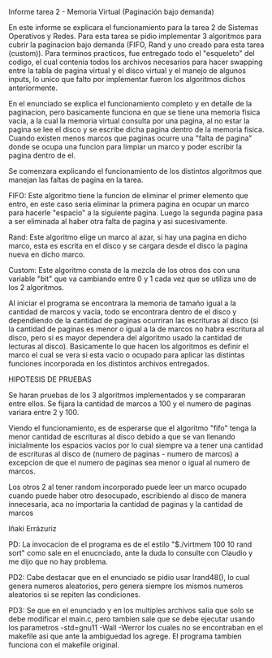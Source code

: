 Informe tarea 2 - Memoria Virtual (Paginación bajo demanda)

En este informe se explicara el funcionamiento para la tarea 2 de Sistemas Operativos y Redes. Para esta tarea se pidio implementar 3 algoritmos para cubrir la paginacion bajo demanda (FIFO, Rand y uno creado para esta tarea (custom)). Para terminos practicos, fue entregado todo el "esqueleto" del codigo, el cual contenia todos los archivos necesarios para hacer swapping entre la tabla de pagina virtual y el disco virtual y el manejo de algunos inputs, lo unico que falto por implementar fueron los algoritmos dichos anteriormente.

En el enunciado se explica el funcionamiento completo y en detalle de la paginacion, pero basicamente funciona en que se tiene una memoria fisica vacia, a la cual la memoria virtual consulta por una pagina, al no estar la pagina se lee el disco y se escribe dicha pagina dentro de la memoria fisica. Cuando existen menos marcos que paginas ocurre una "falta de pagina" donde se ocupa una funcion para limpiar un marco y poder escribir la pagina dentro de el.

Se comenzara explicando el funcionamiento de los distintos algoritmos que manejan las faltas de pagina en la tarea.

FIFO:
Este algoritmo tiene la funcion de eliminar el primer elemento que entro, en este caso seria eliminar la primera pagina en ocupar un marco para hacerle "espacio" a la siguiente pagina. Luego la segunda pagina pasa a ser eliminada al haber otra falta de pagina y asi sucesivamente.

Rand:
Este algoritmo elige un marco al azar, si hay una pagina en dicho marco, esta es escrita en el disco y se cargara desde el disco la pagina nueva en dicho marco.

Custom:
Este algoritmo consta de la mezcla de los otros dos con una variable "bit" que va cambiando entre 0 y 1 cada vez que se utiliza uno de los 2 algoritmos.

Al iniciar el programa se encontrara la memoria de tamaño igual a la cantidad de marcos y vacia, todo se encontrara dentro de el disco y dependiendo de la cantidad de paginas ocurriran las escrituras al disco (si la cantidad de paginas es menor o igual a la de marcos no habra escritura al disco, pero si es mayor dependera del algoritmo usado la cantidad de lecturas al disco). Basicamente lo que hacen los algoritmos es definir el marco el cual se vera si esta vacio o ocupado para aplicar las distintas funciones incorporada en los distintos archivos entregados.

HIPOTESIS DE PRUEBAS

Se haran pruebas de los 3 algoritmos implementados y se compararan entre ellos.
Se fijara la cantidad de marcos a 100 y el numero de paginas variara entre 2 y 100.

Viendo el funcionamiento, es de esperarse que el algoritmo "fifo" tenga la menor cantidad de escrituras al disco debido a que se van llenando inicialmente los espacios vacios por lo cual siempre va a tener una cantidad de escrituras al disco de (numero de paginas - numero de marcos) a excepcion de que el numero de paginas sea menor o igual al numero de marcos. 

Los otros 2 al tener random incorporado puede leer un marco ocupado cuando puede haber otro desocupado, escribiendo al disco de manera innecesaria, aca no importaria la cantidad de paginas y la cantidad de marcos






Iñaki Errázuriz

PD: La invocacion de el programa es de el estilo "$./virtmem 100 10 rand sort" como sale en el enucnciado, ante la duda lo consulte con Claudio y me dijo que no hay problema.

PD2: Cabe destacar que en el enunciado se pidio usar lrand48(), lo cual genera numeros aleatorios, pero genera siempre los mismos numeros aleatorios si se repiten las condiciones.

PD3: Se que en el enunciado y en los multiples archivos salia que solo se debe modificar el main.c, pero tambien sale que se debe ejecutar usando los parametros -std=gnu11 -Wall -Werror los cuales no se encontraban en el makefile asi que ante la ambiguedad los agrege. El programa tambien funciona con el makefile original.